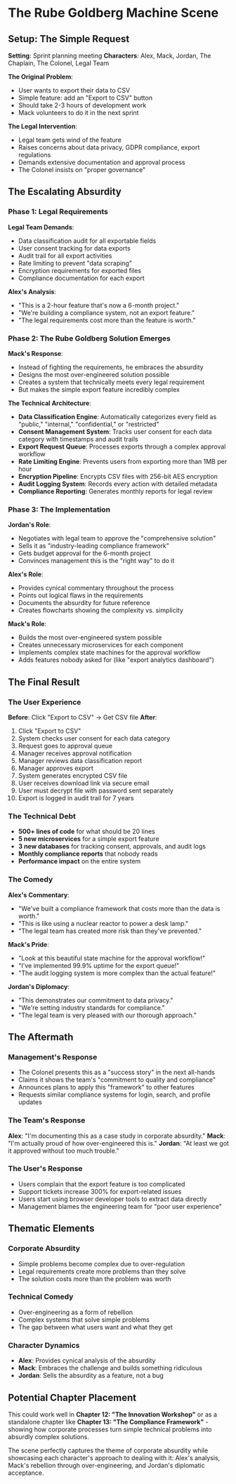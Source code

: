 # The Rube Goldberg Machine Scene

## Setup: The Simple Request
**Setting**: Sprint planning meeting
**Characters**: Alex, Mack, Jordan, The Chaplain, The Colonel, Legal Team

**The Original Problem**:
- User wants to export their data to CSV
- Simple feature: add an "Export to CSV" button
- Should take 2-3 hours of development work
- Mack volunteers to do it in the next sprint

**The Legal Intervention**:
- Legal team gets wind of the feature
- Raises concerns about data privacy, GDPR compliance, export regulations
- Demands extensive documentation and approval process
- The Colonel insists on "proper governance"

## The Escalating Absurdity

### Phase 1: Legal Requirements
**Legal Team Demands**:
- Data classification audit for all exportable fields
- User consent tracking for data exports
- Audit trail for all export activities
- Rate limiting to prevent "data scraping"
- Encryption requirements for exported files
- Compliance documentation for each export

**Alex's Analysis**:
- "This is a 2-hour feature that's now a 6-month project."
- "We're building a compliance system, not an export feature."
- "The legal requirements cost more than the feature is worth."

### Phase 2: The Rube Goldberg Solution Emerges

**Mack's Response**:
- Instead of fighting the requirements, he embraces the absurdity
- Designs the most over-engineered solution possible
- Creates a system that technically meets every legal requirement
- But makes the simple export feature incredibly complex

**The Technical Architecture**:
- **Data Classification Engine**: Automatically categorizes every field as "public," "internal," "confidential," or "restricted"
- **Consent Management System**: Tracks user consent for each data category with timestamps and audit trails
- **Export Request Queue**: Processes exports through a complex approval workflow
- **Rate Limiting Engine**: Prevents users from exporting more than 1MB per hour
- **Encryption Pipeline**: Encrypts CSV files with 256-bit AES encryption
- **Audit Logging System**: Records every action with detailed metadata
- **Compliance Reporting**: Generates monthly reports for legal review

### Phase 3: The Implementation

**Jordan's Role**:
- Negotiates with legal team to approve the "comprehensive solution"
- Sells it as "industry-leading compliance framework"
- Gets budget approval for the 6-month project
- Convinces management this is the "right way" to do it

**Alex's Role**:
- Provides cynical commentary throughout the process
- Points out logical flaws in the requirements
- Documents the absurdity for future reference
- Creates flowcharts showing the complexity vs. simplicity

**Mack's Role**:
- Builds the most over-engineered system possible
- Creates unnecessary microservices for each component
- Implements complex state machines for the approval workflow
- Adds features nobody asked for (like "export analytics dashboard")

## The Final Result

### The User Experience
**Before**: Click "Export to CSV" → Get CSV file
**After**: 
1. Click "Export to CSV" 
2. System checks user consent for each data category
3. Request goes to approval queue
4. Manager receives approval notification
5. Manager reviews data classification report
6. Manager approves export
7. System generates encrypted CSV file
8. User receives download link via secure email
9. User must decrypt file with password sent separately
10. Export is logged in audit trail for 7 years

### The Technical Debt
- **500+ lines of code** for what should be 20 lines
- **5 new microservices** for a simple export feature
- **3 new databases** for tracking consent, approvals, and audit logs
- **Monthly compliance reports** that nobody reads
- **Performance impact** on the entire system

### The Comedy
**Alex's Commentary**:
- "We've built a compliance framework that costs more than the data is worth."
- "This is like using a nuclear reactor to power a desk lamp."
- "The legal team has created more risk than they've prevented."

**Mack's Pride**:
- "Look at this beautiful state machine for the approval workflow!"
- "I've implemented 99.9% uptime for the export queue!"
- "The audit logging system is more complex than the actual feature!"

**Jordan's Diplomacy**:
- "This demonstrates our commitment to data privacy."
- "We're setting industry standards for compliance."
- "The legal team is very pleased with our thorough approach."

## The Aftermath

### Management's Response
- The Colonel presents this as a "success story" in the next all-hands
- Claims it shows the team's "commitment to quality and compliance"
- Announces plans to apply this "framework" to other features
- Requests similar compliance systems for login, search, and profile updates

### The Team's Response
**Alex**: "I'm documenting this as a case study in corporate absurdity."
**Mack**: "I'm actually proud of how over-engineered this is."
**Jordan**: "At least we got it approved without too much trouble."

### The User's Response
- Users complain that the export feature is too complicated
- Support tickets increase 300% for export-related issues
- Users start using browser developer tools to extract data directly
- Management blames the engineering team for "poor user experience"

## Thematic Elements

### Corporate Absurdity
- Simple problems become complex due to over-regulation
- Legal requirements create more problems than they solve
- The solution costs more than the problem was worth

### Technical Comedy
- Over-engineering as a form of rebellion
- Complex systems that solve simple problems
- The gap between what users want and what they get

### Character Dynamics
- **Alex**: Provides cynical analysis of the absurdity
- **Mack**: Embraces the challenge and builds something ridiculous
- **Jordan**: Sells the absurdity as a feature, not a bug

## Potential Chapter Placement
This could work well in **Chapter 12: "The Innovation Workshop"** or as a standalone chapter like **Chapter 13: "The Compliance Framework"** - showing how corporate processes turn simple technical problems into absurdly complex solutions.

The scene perfectly captures the theme of corporate absurdity while showcasing each character's approach to dealing with it: Alex's analysis, Mack's rebellion through over-engineering, and Jordan's diplomatic acceptance. 